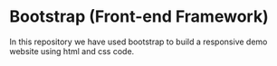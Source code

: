 # Bootstrap (Front-end Framework)
In this repository we have used bootstrap to build a responsive demo website using html and css code.